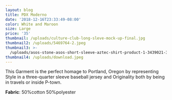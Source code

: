 ```yaml
---
layout: blog
title: PDX Moderno
date: '2018-12-16T23:33:49-08:00'
color: White and Maroon
size: Large
price: '35'
thumbnail: /uploads/culture-club-long-sleve-mock-up-final.jpg
thumbnail2: /uploads/5469764-2.jpeg
thumbnail3: >-
  /uploads/asos-stone-asos-short-sleeve-aztec-shirt-product-1-3439021-384127808.jpeg
thumbnail4: /uploads/download.jpeg
---
```

This Garment is the perfect homage to Portland, Oregon by representing  Style in a three-quarter sleeve baseball jersey and Originality both by being in travels or inside P-town.





**Fabric**: 50%cotton 50%polyester

